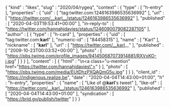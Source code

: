 {
  "kind" : "likes",
  "slug" : "2020/04/rygeq",
  "context" : {
    "type" : [ "h-entry" ],
    "properties" : {
      "uid" : [ "tag:twitter.com:1246163986535636992" ],
      "url" : [ "https://twitter.com/__karl__/status/1246163986535636992" ],
      "published" : [ "2020-04-03T19:53:41+00:00" ],
      "in-reply-to" : [ "https://twitter.com/hannahjdavies/status/1246090079082287105" ],
      "author" : [ {
        "type" : [ "h-card" ],
        "properties" : {
          "uid" : [ "tag:twitter.com:__karl__" ],
          "numeric-id" : [ "84458315" ],
          "name" : [ "Karl" ],
          "nickname" : [ "__karl__" ],
          "url" : [ "https://twitter.com/__karl__" ],
          "published" : [ "2009-10-23T00:03:52+00:00" ],
          "photo" : [ "https://pbs.twimg.com/profile_images/941450687073914881/RXVxKO-j.jpg" ]
        }
      } ],
      "content" : [ {
        "html" : "\n<a class=\"u-mention\" href=\"https://twitter.com/hannahjdavies\"></a>"
      } ],
      "photo" : [ "https://pbs.twimg.com/media/EUtDhzPXQAQmG5u.jpg" ]
    }
  },
  "client_id" : "https://indigenous.realize.be",
  "date" : "2020-04-04T14:43:00+01:00",
  "h" : "h-entry",
  "properties" : {
    "name" : [ "Like of @__karl__'s tweet" ],
    "like-of" : [ "https://twitter.com/__karl__/status/1246163986535636992" ],
    "published" : [ "2020-04-04T14:43:00+01:00" ],
    "syndication" : [ "https://brid.gy/publish/twitter" ]
  }
}
